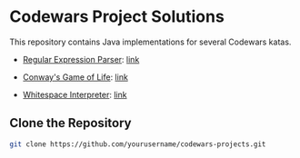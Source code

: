 # Codewars Project Solutions

This repository contains Java implementations for several Codewars katas.

- [Regular Expression Parser](./regexp_parser): [link](https://www.codewars.com/kata/5470c635304c127cad000f0d)

- [Conway's Game of Life](./conway_gol): [link](https://www.codewars.com/kata/52423db9add6f6fc39000354)

- [Whitespace Interpreter](./whitespace): [link](https://www.codewars.com/kata/52dc4688eca89d0f820004c6)

## Clone the Repository

```bash
git clone https://github.com/yourusername/codewars-projects.git
